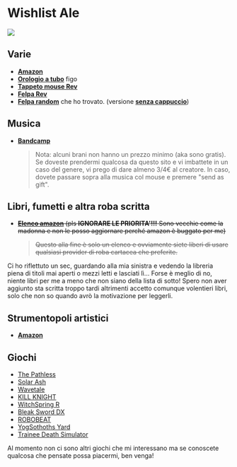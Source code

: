 # Wishlist Ale
![](/fighting-people-fighting.gif)

## Varie
- [**Amazon**](https://www.amazon.it/hz/wishlist/ls/163ZIKGBFYIVL/ref=nav_wishlist_lists_1?_encoding=UTF8&type=wishlist)
- [**Orologio a tubo**](https://www.etsy.com/it/listing/761876082/orologio-a-tubo-nixie-include-tubi-in-14?pro=1&frs=1&bes=1&sts=1) figo
- [**Tappeto mouse Rev**](https://uwumarket.us/products/rev-dark-xl-mousepad?_pos=8&_sid=f095ffd0d&_ss=r)
- [**Felpa Rev**](https://uwumarket.us/products/rev-streetwear-hoodie?_pos=5&_sid=f095ffd0d&_ss=r)
- [**Felpa random**](https://uwumarket.us/products/fluffenfox_-wholesome-group-hoodie) che ho trovato. (versione [**senza cappuccio**](https://uwumarket.us/products/fluffenfox_-wholesome-group-crewneck))

## Musica
- [**Bandcamp**](https://bandcamp.com/thirdhawk/wishlist)
  > Nota: alcuni brani non hanno un prezzo minimo (aka sono gratis). Se doveste prendermi qualcosa da  questo sito e vi imbattete in un caso del genere, vi prego di dare almeno 3/4€ al creatore. In caso, dovete passare sopra alla musica col mouse e premere "send as gift".

## Libri, fumetti e altra roba scritta
- ~~[**Elenco amazon**](https://www.amazon.it/hz/wishlist/ls/239C4IOUIBK0L/) (pls **IGNORARE LE PRIORITA'!!!** Sono vecchie come la madonna e non le posso aggiornare perché amazon è buggato per me)~~
  > ~~Questo alla fine è solo un elenco e ovviamente siete liberi di usare qualsiasi provider di roba cartacea che preferite.~~
  >
Ci ho riflettuto un sec, guardando alla mia sinistra e vedendo la libreria piena di titoli mai aperti o mezzi letti e lasciati lì... Forse è meglio di no, niente libri per me a meno che non siano della lista di sotto! Spero non aver aggiunto sta scritta troppo tardi altrimenti accetto comunque volentieri libri, solo che non so quando avrò la motivazione per leggerli.

## Strumentopoli artistici
- [**Amazon**](https://www.amazon.it/hz/wishlist/ls/360PA7UAQ0F9Y)

## Giochi

- [The Pathless](https://store.steampowered.com/app/1492680/The_Pathless/)
- [Solar Ash](https://store.steampowered.com/app/1867530/Solar_Ash/)
- [Wavetale](https://store.steampowered.com/app/1823930/Wavetale/)
- [KILL KNIGHT](https://store.steampowered.com/app/2694420/KILL_KNIGHT/)
- [WitchSpring R](https://store.steampowered.com/app/1958220/WitchSpring_R/)
- [Bleak Sword DX](https://store.steampowered.com/app/2193050/Bleak_Sword_DX/)
- [ROBOBEAT](https://store.steampowered.com/app/1456760/ROBOBEAT/)
- [YogSothoths Yard](https://store.steampowered.com/app/2194530/YogSothoths_Yard/)
- [Trainee Death Simulator](https://store.steampowered.com/app/3188550/Trainee_Death_Simulator/)

Al momento non ci sono altri giochi che mi interessano ma se conoscete qualcosa che pensate possa piacermi, ben venga!
